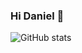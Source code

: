 ### Hi Daniel 👋


![GitHub stats](https://github-readme-stats.vercel.app/api?username=DanielBuenoNavarroo&show_icons=true&theme=transparent)
